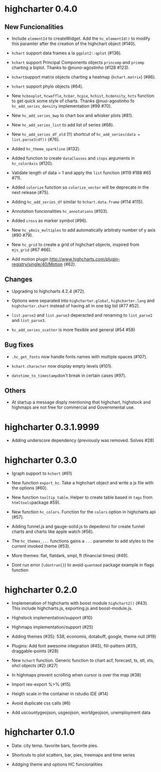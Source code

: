 # highcharter 0.4.0

## New Funcionalities

 * Include `elementId` to createWidget. Add the `hc_elementId()` to modify
 this paramter after the creation of the highchart object (#140).

 * `hchart` support data frames a la `ggplot2::qplot` (#136).
 
 * `hchart` support Principal Components objects `princomp` and `prcomp` 
 charting a biplot. Thanks to @nuno-agostinho  (#128 #123).
 
 * `hchart`support matrix objects charting a heatmap (`hchart.matrix`) (#86).
 
 * `hchart` support phylo objects (#64).
 
 * New `hcboxplot`, `hcwaffle`, `hcbar`, `hcpie`, `hchist`, `hcdensity`, 
 `hcts` function to get quick some style of charts. Thanks @nuo-agostinho fo
 `hc_add_series_density` implementation  (#99 #70).
 
 * New `hc_add_series_bwp` to chart box and whisker plots (#81).
 
 * New  `hc_add_series_list` to add list of series (#68).
 
 * New `hc_add_series_df_old` (!!) shortcut of 
 `hc_add_series(data = list.parse3(df))` (#76).

 * Added `hc_theme_sparkline` (#132).

 * Added function to create `dataClasses` and `stops` arguments in
 `hc_colorAxis` (#120).
 
 * Validate length of data = 1 and apply the `list` function  (#119 #188 #65 #71).

 * Added `colorize` function so `colorize_vector` will be deprecate 
 in the next release (#75).

 * Adding `hc_add_series_df` similar to `hchart.data.frame` (#114 #115).
 
 * Annotation funcionalities `hc_annotations` (#103).
 
 * Added `cross` as marker symbol (#96).
 
 * New `hc_yAxis_multiples` to add automatically arbitraty number of y axis
 (#90 #79).
 
 * New `hc_grid` to create a grid of highchart objects, inspired from 
 `mjs_grid` (#67 #66).
 
 * Add motion plugin http://www.highcharts.com/plugin-registry/single/40/Motion
 (#62).
 

## Changes

 * Upgrading to highcharts 4.2.4 (#72).

 * Options were separated into `highcharter.global`, `highcharter.lang` and
 `highcharter.chart` instead of having all in one big list (#77 #52).

 * `list.parse2` and `list.parse3` deperacted and renaming to `list_parse2`
 and `list_parse3`.
 
 * `hc_add_series_scatter` is  more flexible and general (#54 #58) 

## Bug fixes

 * `.hc_get_fonts` now handle fonts names with multiple spaces (#107).
 
 * `hchart.character` now display empty levels (#101).

 * `datetime_to_timestamp`don't break in certain cases (#97).
 
## Others

 * At startup a message disply mentioning that highchart, highstock and
 highmaps are not free for commercial and Governmental use.
 

# highcharter 0.3.1.9999

* Adding underscore dependency (previously was removed. Solves #28)
 
# highcharter 0.3.0

* Igraph support to `hchart` (#61)

* New function `export_hc`. Take a highchart object and 
write a js file with the options (#60).

* New function `tooltip_table`. Helper to create table based
in `tags` from `htmltools`package #59).

* New function `hc_colors`. Function for the `colors` option in 
highcharts api (#57).

* Adding funnel.js and gauge-solid.js to depedenci for create
funnel charts and charts like apple watch (#56).

* The `hc_themes_...` functions gains a `...` parameter to
add styles to the current invoked theme (#53).

* More themes: flat, flatdark, smpl, ft (financial times) (#49).

* Dont run error (`\dontrun{}`) to avoid `quantmod` package example
in flags function

# highcharter 0.2.0

* Implemenation of highcharts with boost module `highchart2()` (#43). 
This include highcharts.js, exporting.js and boost-module.js.

* Highstock implementation/support (#10)

* Highmaps implementation/support (#25)

* Adding themes (#35): 538, economis, dotabuff, google, theme null (#19)

* Plugins: Add font awesome integration (#45), fill-pattern (#31),
draggable-points (#28)

* New `hchart` function. Generic function to chart acf, forecast,
ts, stl, xts, ohcl objects (#2) (#27)

* In highmaps prevent scrolling when cursor is over the map (#38)

* Import rex-export %>% (#15) 

* Heigth scale in the container in rstudio IDE (#14)

* Avoid duplicate css calls (#6)

* Add uscountygeojson, usgeojson, worldgeojson, unemployment data

# highcharter 0.1.0

* Data: city temp. favorite bars, favorite pies.

* Shortcuts to plot scatters, bar, pies, treemaps and time series

* Addging theme and options HC funcionalities

